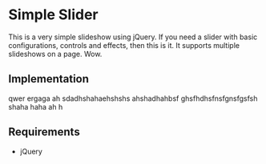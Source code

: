 # Simple Slider

This is a very simple slideshow using jQuery. 
If you need a slider with basic configurations, controls and effects, then this is it.
It supports multiple slideshows on a page. Wow.

## Implementation

qwer ergaga ah sdadhshahaehshshs
ahshadhahbsf ghsfhdhsfnsfgnsfgsfsh shaha haha ah h

## Requirements

* jQuery